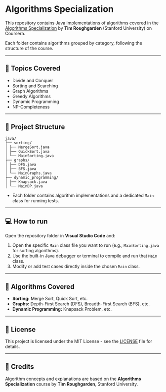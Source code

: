 # Algorithms Specialization

This repository contains Java implementations of algorithms covered in the [Algorithms Specialization](https://www.coursera.org/specializations/algorithms) by **Tim Roughgarden** (Stanford University) on Coursera.

Each folder contains algorithms grouped by category, following the structure of the course.

---

## 📘 Topics Covered

- Divide and Conquer
- Sorting and Searching
- Graph Algorithms
- Greedy Algorithms
- Dynamic Programming
- NP-Completeness

---

## 📁 Project Structure

```
java/
├── sorting/
│ ├── MergeSort.java
│ ├── QuickSort.java
│ └── MainSorting.java
├── graphs/
│ ├── DFS.java
│ ├── BFS.java
│ └── MainGraphs.java
├── dynamic_programming/
│ ├── Knapsack.java
│ └── MainDP.java
```


- Each folder contains algorithm implementations and a dedicated `Main` class for running tests.

---

## 💻 How to run

Open the repository folder in **Visual Studio Code** and:

1. Open the specific `Main` class file you want to run (e.g., `MainSorting.java` for sorting algorithms).
2. Use the built-in Java debugger or terminal to compile and run that `Main` class.
3. Modify or add test cases directly inside the chosen `Main` class.

---

## 📖 Algorithms Covered

- **Sorting:** Merge Sort, Quick Sort, etc.
- **Graphs:** Depth-First Search (DFS), Breadth-First Search (BFS), etc.
- **Dynamic Programming:** Knapsack Problem, etc.

---

## 📜 License

This project is licensed under the MIT License - see the [LICENSE](LICENSE) file for details.

---

## 🙏 Credits

Algorithm concepts and explanations are based on the **Algorithms Specialization** course by **Tim Roughgarden**, Stanford University.

